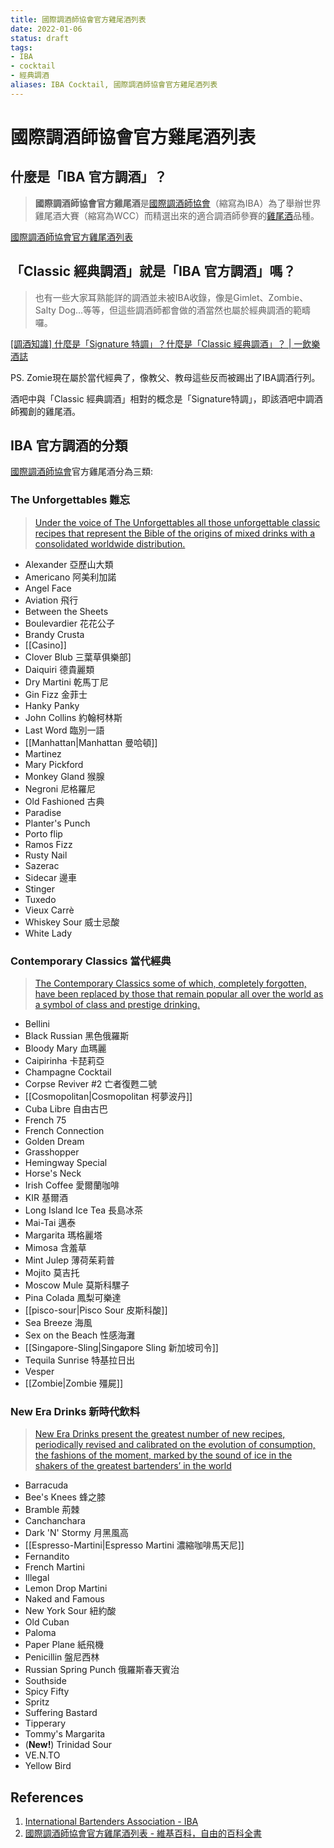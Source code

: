 ```yaml
---
title: 國際調酒師協會官方雞尾酒列表
date: 2022-01-06
status: draft
tags: 
- IBA
- cocktail
- 經典調酒
aliases: IBA Cocktail, 國際調酒師協會官方雞尾酒列表
---
```

# 國際調酒師協會官方雞尾酒列表
## 什麼是「IBA 官方調酒」？
> **國際調酒師協會官方雞尾酒**是[國際調酒師協會](https://zh.wikipedia.org/wiki/%E5%9C%8B%E9%9A%9B%E8%AA%BF%E9%85%92%E5%B8%AB%E5%8D%94%E6%9C%83 "國際調酒師協會")（縮寫為IBA）為了舉辦世界雞尾酒大賽（縮寫為WCC）而精選出來的適合調酒師參賽的[雞尾酒](https://zh.wikipedia.org/wiki/%E9%B8%A1%E5%B0%BE%E9%85%92 "雞尾酒")品種。

[國際調酒師協會官方雞尾酒列表](https://zh.wikipedia.org/zh-tw/%E5%9B%BD%E9%99%85%E8%B0%83%E9%85%92%E5%B8%88%E5%8D%8F%E4%BC%9A%E5%AE%98%E6%96%B9%E9%B8%A1%E5%B0%BE%E9%85%92%E5%88%97%E8%A1%A8)


## 「Classic 經典調酒」就是「IBA 官方調酒」嗎？
> 也有一些大家耳熟能詳的調酒並未被IBA收錄，像是Gimlet、Zombie、Salty Dog…等等，但這些調酒師都會做的酒當然也屬於經典調酒的範疇囉。

[[調酒知識] 什麼是「Signature 特調」？什麼是「Classic 經典調酒」？ | 一飲樂酒誌](https://www.1shot.tw/20111/%E8%AA%BF%E9%85%92%E7%9F%A5%E8%AD%98-%E4%BB%80%E9%BA%BC%E6%98%AF%E3%80%8Csignature-%E7%89%B9%E8%AA%BF%E3%80%8D%EF%BC%9F%E4%BB%80%E9%BA%BC%E6%98%AF%E3%80%8Cclassic-%E7%B6%93%E5%85%B8%E8%AA%BF)

PS. Zomie現在屬於當代經典了，像教父、教母這些反而被踢出了IBA調酒行列。 

酒吧中與「Classic 經典調酒」相對的概念是「Signature特調」，即該酒吧中調酒師獨創的雞尾酒。


## IBA 官方調酒的分類

[國際調酒師協會](https://zh.wikipedia.org/wiki/%E5%9C%8B%E9%9A%9B%E8%AA%BF%E9%85%92%E5%B8%AB%E5%8D%94%E6%9C%83 "國際調酒師協會")官方雞尾酒分為三類:

### The Unforgettables 難忘
>[Under the voice of The Unforgettables all those unforgettable classic recipes that represent the Bible of the origins of mixed drinks with a consolidated worldwide distribution.](https://iba-world.com/category/iba-cocktails/the-unforgettables/)

-   Alexander 亞歷山大類
-   Americano 阿美利加諾
-   Angel Face
-   Aviation 飛行
-   Between the Sheets
-   Boulevardier 花花公子
-   Brandy Crusta 
-   [[Casino]]
-   Clover Blub 三葉草俱樂部]
-   Daiquiri 德貴麗類
-   Dry Martini 乾馬丁尼
-   Gin Fizz 金菲士
-   Hanky Panky
-   John Collins 約翰柯林斯
-   Last Word 臨別一語
-   [[Manhattan|Manhattan 曼哈頓]]
-   Martinez
-   Mary Pickford
-   Monkey Gland 猴腺
-   Negroni 尼格羅尼
-   Old Fashioned 古典
-   Paradise
-   Planter's Punch
-   Porto flip
-   Ramos Fizz
-   Rusty Nail
-   Sazerac
-   Sidecar 邊車
-   Stinger
-   Tuxedo
-   Vieux Carrè
-   Whiskey Sour 威士忌酸
-   White Lady

### Contemporary Classics 當代經典
> [The Contemporary Classics some of which, completely forgotten, have been replaced by those that remain popular all over the world as a symbol of class and prestige drinking.](https://iba-world.com/category/iba-cocktails/contemporary-classics/)

-   Bellini
-   Black Russian 黑色俄羅斯
-   Bloody Mary 血瑪麗
-   Caipirinha 卡琵莉亞
-   Champagne Cocktail
-   Corpse Reviver #2 亡者復甦二號
-   [[Cosmopolitan|Cosmopolitan 柯夢波丹]]
-   Cuba Libre 自由古巴
-   French 75
-   French Connection
-   Golden Dream
-   Grasshopper
-   Hemingway Special
-   Horse's Neck
-   Irish Coffee 愛爾蘭咖啡
-   KIR 基爾酒
-   Long Island Ice Tea 長島冰茶
-   Mai-Tai 邁泰
-   Margarita 瑪格麗塔
-   Mimosa 含羞草
-   Mint Julep 薄荷茱莉普
-   Mojito 莫吉托
-   Moscow Mule 莫斯科騾子
-   Pina Colada 鳳梨可樂達
-   [[pisco-sour|Pisco Sour 皮斯科酸]]
-   Sea Breeze 海風
-   Sex on the Beach 性感海灘
-   [[Singapore-Sling|Singapore Sling 新加坡司令]]
-   Tequila Sunrise 特基拉日出
-   Vesper
-   [[Zombie|Zombie 殭屍]]

### New Era Drinks 新時代飲料
>[New Era Drinks present the greatest number of new recipes, periodically revised and calibrated on the evolution of consumption, the fashions of the moment, marked by the sound of ice in the shakers of the greatest bartenders’ in the world](https://iba-world.com/category/iba-cocktails/new-era-drinks/)

-   Barracuda
-   Bee's Knees 蜂之膝
-   Bramble 荊棘
-   Canchanchara
-   Dark 'N' Stormy 月黑風高
-   [[Espresso-Martini|Espresso Martini 濃縮咖啡馬天尼]]
-   Fernandito
-   French Martini
-   Illegal
-   Lemon Drop Martini
-   Naked and Famous
-   New York Sour 紐約酸
-   Old Cuban
-   Paloma
-   Paper Plane 紙飛機
-   Penicillin 盤尼西林
-   Russian Spring Punch 俄羅斯春天賓治
-   Southside
-   Spicy Fifty
-   Spritz
-   Suffering Bastard
-   Tipperary
-   Tommy's Margarita
-   (**New!**) Trinidad Sour
-   VE.N.TO
-   Yellow Bird

## References
1. [International Bartenders Association - IBA](https://iba-world.com/)
2. [國際調酒師協會官方雞尾酒列表 - 維基百科，自由的百科全書](https://zh.wikipedia.org/zh-tw/%E5%9B%BD%E9%99%85%E8%B0%83%E9%85%92%E5%B8%88%E5%8D%8F%E4%BC%9A%E5%AE%98%E6%96%B9%E9%B8%A1%E5%B0%BE%E9%85%92%E5%88%97%E8%A1%A8)